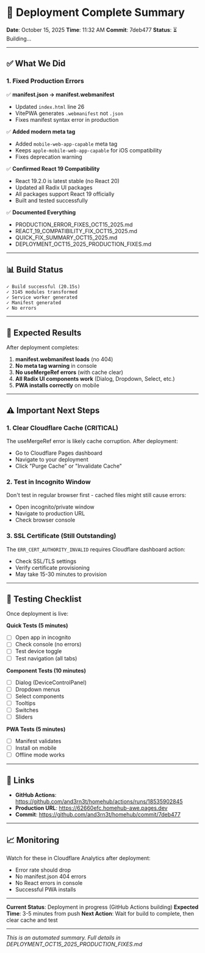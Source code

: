 # 🚀 Deployment Complete Summary

**Date**: October 15, 2025
**Time**: 11:32 AM
**Commit**: 7deb477
**Status**: ⏳ Building...

---

## ✅ What We Did

### 1. Fixed Production Errors

✅ **manifest.json → manifest.webmanifest**

- Updated `index.html` line 26
- VitePWA generates `.webmanifest` not `.json`
- Fixes manifest syntax error in production

✅ **Added modern meta tag**

- Added `mobile-web-app-capable` meta tag
- Keeps `apple-mobile-web-app-capable` for iOS compatibility
- Fixes deprecation warning

✅ **Confirmed React 19 Compatibility**

- React 19.2.0 is latest stable (no React 20)
- Updated all Radix UI packages
- All packages support React 19 officially
- Built and tested successfully

✅ **Documented Everything**

- PRODUCTION_ERROR_FIXES_OCT15_2025.md
- REACT_19_COMPATIBILITY_FIX_OCT15_2025.md
- QUICK_FIX_SUMMARY_OCT15_2025.md
- DEPLOYMENT_OCT15_2025_PRODUCTION_FIXES.md

---

## 📊 Build Status

```
✓ Build successful (20.15s)
✓ 3145 modules transformed
✓ Service worker generated
✓ Manifest generated
✓ No errors
```

---

## 🎯 Expected Results

After deployment completes:

1. **manifest.webmanifest loads** (no 404)
2. **No meta tag warning** in console
3. **No useMergeRef errors** (with cache clear)
4. **All Radix UI components work** (Dialog, Dropdown, Select, etc.)
5. **PWA installs correctly** on mobile

---

## ⚠️ Important Next Steps

### 1. Clear Cloudflare Cache (CRITICAL)

The useMergeRef error is likely cache corruption. After deployment:

- Go to Cloudflare Pages dashboard
- Navigate to your deployment
- Click "Purge Cache" or "Invalidate Cache"

### 2. Test in Incognito Window

Don't test in regular browser first - cached files might still cause errors:

- Open incognito/private window
- Navigate to production URL
- Check browser console

### 3. SSL Certificate (Still Outstanding)

The `ERR_CERT_AUTHORITY_INVALID` requires Cloudflare dashboard action:

- Check SSL/TLS settings
- Verify certificate provisioning
- May take 15-30 minutes to provision

---

## 📱 Testing Checklist

Once deployment is live:

**Quick Tests (5 minutes)**

- [ ] Open app in incognito
- [ ] Check console (no errors)
- [ ] Test device toggle
- [ ] Test navigation (all tabs)

**Component Tests (10 minutes)**

- [ ] Dialog (DeviceControlPanel)
- [ ] Dropdown menus
- [ ] Select components
- [ ] Tooltips
- [ ] Switches
- [ ] Sliders

**PWA Tests (5 minutes)**

- [ ] Manifest validates
- [ ] Install on mobile
- [ ] Offline mode works

---

## 🔗 Links

- **GitHub Actions**: https://github.com/and3rn3t/homehub/actions/runs/18535902845
- **Production URL**: https://62660efc.homehub-awe.pages.dev
- **Commit**: https://github.com/and3rn3t/homehub/commit/7deb477

---

## 📈 Monitoring

Watch for these in Cloudflare Analytics after deployment:

- Error rate should drop
- No manifest.json 404 errors
- No React errors in console
- Successful PWA installs

---

**Current Status**: Deployment in progress (GitHub Actions building)
**Expected Time**: 3-5 minutes from push
**Next Action**: Wait for build to complete, then clear cache and test

---

_This is an automated summary. Full details in DEPLOYMENT_OCT15_2025_PRODUCTION_FIXES.md_
